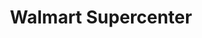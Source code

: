 ---
title: "Walmart Supercenter"
url: /broken-arrow/walmart-supercenter-south-elm-place/
shop: Supermarkt
---